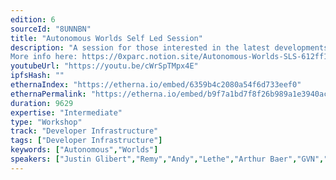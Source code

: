 ```yaml
---
edition: 6
sourceId: "8UNNBN"
title: "Autonomous Worlds Self Led Session"
description: "A session for those interested in the latest developments in Autonomous Worlds and fully on-chain games, including demos of cutting-edge projects, a panel with Optimism co-founder Kevin Ho and Dark Forest creator gubsheep, and an introduction to MUD — the open-source engine for building Autonomous Worlds.
More info here: https://0xparc.notion.site/Autonomous-Worlds-SLS-612ff18a99f54594806776971b5a8ec6"
youtubeUrl: "https://youtu.be/cWrSpTMpx4E"
ipfsHash: ""
ethernaIndex: "https://etherna.io/embed/6359b4c2080a54f6d733eef0"
ethernaPermalink: "https://etherna.io/embed/b9f7a1bd7f8f26b989a1e3940ac2b1989f8a21384baabb12918066329efc5035"
duration: 9629
expertise: "Intermediate"
type: "Workshop"
track: "Developer Infrastructure"
tags: ["Developer Infrastructure"]
keywords: ["Autonomous","Worlds"]
speakers: ["Justin Glibert","Remy","Andy","Lethe","Arthur Baer","GVN","Flynn Calcutt","Fraser","Omar Mezenner"]
---
```


